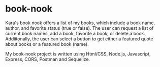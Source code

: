 # book-nook

Kara's book nook offers a list of my books, which include a book name, author, and favorite status (true or false). The user can request a list of current book names,
add a book, favorite a book, or delete a book. Addiitonally, the user can select a button to get either a featured quote about books or a featured book (name).

My book-nook project is written using Html/CSS, Node.js, Javascript, Express, CORS, Postman and Sequelize.
